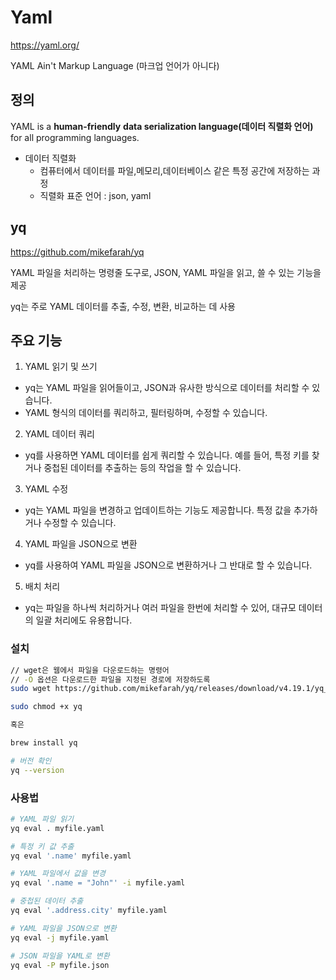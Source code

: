 # Yaml
https://yaml.org/

YAML Ain't Markup Language (마크업 언어가 아니다)

## 정의 
YAML is a **human-friendly** **data serialization language(데이터 직렬화 언어)** for all programming languages.

- 데이터 직렬화
  - 컴퓨터에서 데이터를 파일,메모리,데이터베이스 같은 특정 공간에 저장하는 과정
  - 직렬화 표준 언어 : json, yaml



## yq
https://github.com/mikefarah/yq

YAML 파일을 처리하는 명령줄 도구로, JSON, YAML 파일을 읽고, 쓸 수 있는 기능을 제공

yq는 주로 YAML 데이터를 추출, 수정, 변환, 비교하는 데 사용

## 주요 기능

1.	YAML 읽기 및 쓰기
-	yq는 YAML 파일을 읽어들이고, JSON과 유사한 방식으로 데이터를 처리할 수 있습니다.
-	YAML 형식의 데이터를 쿼리하고, 필터링하며, 수정할 수 있습니다.
2.	YAML 데이터 쿼리
-	yq를 사용하면 YAML 데이터를 쉽게 쿼리할 수 있습니다. 예를 들어, 특정 키를 찾거나 중첩된 데이터를 추출하는 등의 작업을 할 수 있습니다.
3.	YAML 수정
-	yq는 YAML 파일을 변경하고 업데이트하는 기능도 제공합니다. 특정 값을 추가하거나 수정할 수 있습니다.
4.	YAML 파일을 JSON으로 변환
-	yq를 사용하여 YAML 파일을 JSON으로 변환하거나 그 반대로 할 수 있습니다.
5.	배치 처리
-	yq는 파일을 하나씩 처리하거나 여러 파일을 한번에 처리할 수 있어, 대규모 데이터의 일괄 처리에도 유용합니다.


### 설치

```sh
// wget은 웹에서 파일을 다운로드하는 명령어
// -O 옵션은 다운로드한 파일을 지정된 경로에 저장하도록
sudo wget https://github.com/mikefarah/yq/releases/download/v4.19.1/yq_darwin_arm64 -O /usr/local/bin/yq

sudo chmod +x yq

혹은

brew install yq

# 버전 확인
yq --version
```

### 사용법

```sh
# YAML 파일 읽기
yq eval . myfile.yaml

# 특정 키 값 추출
yq eval '.name' myfile.yaml

# YAML 파일에서 값을 변경
yq eval '.name = "John"' -i myfile.yaml

# 중첩된 데이터 추출
yq eval '.address.city' myfile.yaml

# YAML 파일을 JSON으로 변환
yq eval -j myfile.yaml

# JSON 파일을 YAML로 변환
yq eval -P myfile.json
```